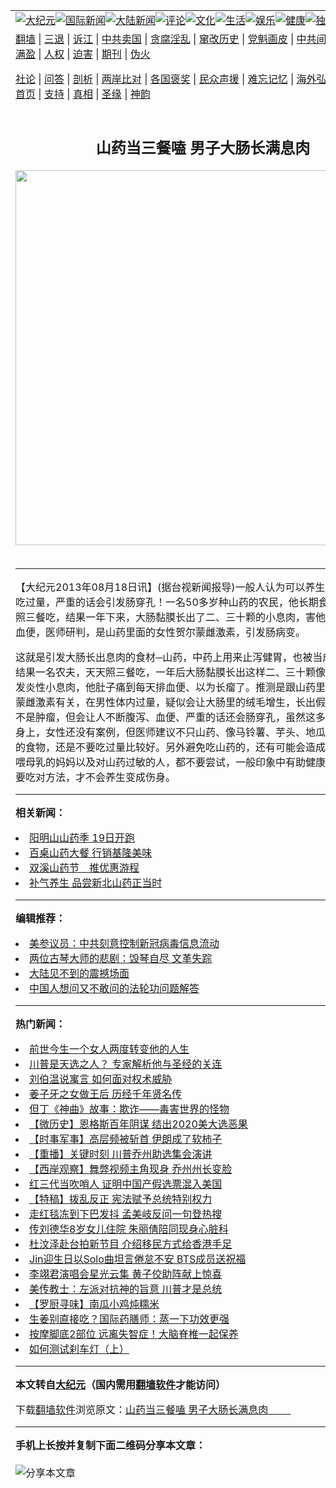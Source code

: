 <a name="1" id="1" target="_blank"></a><span id="1"></span>
<table align=center border="0"><tr><td colspan="2" VALIGN=TOP><a href="https://github.com/eassqe376/djy/blob/master/gb/nsc413.md#1"><img src="https://raw.githubusercontent.com/eassqe376/www/master/t/djy/1.jpg" title="大纪元"></a><a href="https://github.com/eassqe376/djy/blob/master/gb/n24hr.md#1"><img src="https://raw.githubusercontent.com/eassqe376/www/master/t/djy/3.jpg" title="国际新闻"></a><a href="https://github.com/eassqe376/djy/blob/master/gb/nsc413.md#1"><img src="https://raw.githubusercontent.com/eassqe376/www/master/t/djy/4.jpg" title="大陆新闻"></a><a href="https://github.com/eassqe376/djy/blob/master/gb/news392.md#1"><img src="https://raw.githubusercontent.com/eassqe376/www/master/t/djy/5.jpg" title="评论"></a><a href="https://github.com/eassqe376/djy/blob/master/gb/news2007.md#1"><img src="https://raw.githubusercontent.com/eassqe376/www/master/t/djy/6.jpg" title="文化"></a><a href="https://github.com/eassqe376/djy/blob/master/gb/news2008.md#1"><img src="https://raw.githubusercontent.com/eassqe376/www/master/t/djy/7.jpg" title="生活"></a><a href="https://github.com/eassqe376/djy/blob/master/gb/ncyule.md#1"><img src="https://raw.githubusercontent.com/eassqe376/www/master/t/djy/8.jpg" title="娱乐"></a><a href="https://github.com/eassqe376/djy/blob/master/gb/nsc1002.md#1"><img src="https://raw.githubusercontent.com/eassqe376/www/master/t/djy/9.jpg" title="健康"><a href="https://github.com/eassqe376/djy/blob/master/gb/nf6092.md#1"><img src="https://raw.githubusercontent.com/eassqe376/www/master/t/djy/10a.jpg" title="独家"></a><a href="https://github.com/eassqe376/djy/blob/master/gb/nf4514.md#1"><img src="https://raw.githubusercontent.com/eassqe376/www/master/t/djy/12a.jpg" title="头条"></a></td></tr>
<tr><td colspan="2" VALIGN=TOP><a target="_blank" href="https://github.com/eassqe376/www/blob/master/README.md?zsrh#1">翻墙</a> | <a target="_blank" href="https://github.com/eassqe376/djy/blob/master/gb/nf5657.md#1">三退</a> | <a target="_blank" href="https://github.com/eassqe376/djy/blob/master/gb/nf6124.md#1">诉江</a> | <a target="_blank" href="https://github.com/eassqe376/djy/blob/master/gb/nf1176117.md#1">中共卖国</a> | <a target="_blank" href="https://github.com/eassqe376/djy/blob/master/gb/nf5773.md#1">贪腐淫乱</a> | <a target="_blank" href="https://github.com/eassqe376/djy/blob/master/gb/nf1176115.md#1">窜改历史</a> | <a target="_blank" href="https://github.com/eassqe376/djy/blob/master/gb/nf1176107.md#1">党魁画皮</a> | <a target="_blank" href="https://github.com/eassqe376/djy/blob/master/gb/nf1320400.md#1">中共间谍</a> | <a target="_blank" href="https://github.com/eassqe376/djy/blob/master/gb/nf1176114.md#1">破坏传统</a> | <a target="_blank" href="https://github.com/eassqe376/ntdtv/blob/master/gb/prog447_1.md#1">恶贯满盈</a> | <a target="_blank" href="https://github.com/eassqe376/djy/blob/master/gb/ncid278.md#1">人权</a> | <a target="_blank" href="https://github.com/eassqe376/djy/blob/master/gb/nf1176111.md#1">迫害</a> | <a target="_blank" href="https://gitlab.com/szzdlab/mh-qikan/blob/master/README.md#1">期刊</a> | <a target="_blank" href="https://github.com/eassqe376/djy/blob/master/gb/nf5562.md#1">伪火</a></p><p><a target="_blank" href="https://github.com/eassqe376/djy/blob/master/gb/9p.md#1">社论</a> | <a target="_blank" href="https://github.com/eassqe376/djy/blob/master/gb/nf4378.md#1">问答</a> | <a target="_blank" href="https://github.com/eassqe376/djy/blob/master/gb/nf5792.md#1">剖析</a> | <a target="_blank" href="https://github.com/eassqe376/djy/blob/master/gb/nf5735.md#1">两岸比对</a> | <a target="_blank" href="https://github.com/eassqe376/djy/blob/master/gb/nf6119.md#1">各国褒奖</a> | <a target="_blank" href="https://github.com/eassqe376/djy/blob/master/gb/nf6120.md#1">民众声援</a> | <a target="_blank" href="https://github.com/eassqe376/djy/blob/master/gb/nf1188594.md#1">难忘记忆</a> | <a target="_blank" href="https://github.com/eassqe376/djy/blob/master/gb/nf3180.md#1">海外弘传</a> | <a target="_blank" href="https://github.com/eassqe376/djy/blob/master/gb/nf5410.md#1">万人上访</a> | <a target="_blank" href="https://github.com/eassqe376/www/blob/master/README.md?zsrh#1">平台首页</a> | <a target="_blank" href="https://github.com/eassqe376/djy/blob/master/gb/nf4386.md#1">支持</a> | <a target="_blank" href="https://github.com/eassqe376/djy/blob/master/gb/nf4389.md#1">真相</a> | <a target="_blank" href="https://github.com/eassqe376/djy/blob/master/gb/nf5790.md#1">圣缘</a> | <a target="_blank" href="https://github.com/eassqe376/djy/blob/master/gb/nf4786.md#1">神韵</a></td></tr>
<tr><td VALIGN=TOP width="626"><h2 align=center>山药当三餐嗑 男子大肠长满息肉 　　</h2>
<img width="600" src="https://i.epochtimes.com/assets/uploads/2020/11/e979128d0767b6a2ee4697c20daa799f-320x200.jpg" />
<h6></h6>
<hr>
	<p>【大纪元2013年08月18日讯】(据台视新闻报导)一般人认为可以养生的山药，小心吃过量，严重的话会引发肠穿孔！一名50多岁种山药的农民，他长期食用山药，每天照三餐吃，结果一年下来，大肠黏膜长出了二、三十颗的小<ahref="https://github.com/eassqe376/djy/blob/master/gb/tag/%E6%81%AF%E8%82%89.md#1">息肉</a>，害他不断腹泻，还血便，医师研判，是山药里面的女性贺尔蒙<ahref="https://github.com/eassqe376/djy/blob/master/gb/tag/%E9%9B%8C%E6%BF%80%E7%B4%A0.md#1">雌激素</a>，引发肠病变。</p>
<p>这就是引发大肠长出<ahref="https://github.com/eassqe376/djy/blob/master/gb/tag/%E6%81%AF%E8%82%89.md#1">息肉</a>的食材─山药，中药上用来止泻健胃，也被当成美容圣品，结果一名农夫，天天照三餐吃，一年后大肠黏膜长出这样二、三十颗像鹅卵石大小的发炎性小息肉，他肚子痛到每天排血便、以为长瘤了。推测是跟山药里面的女性荷尔蒙<ahref="https://github.com/eassqe376/djy/blob/master/gb/tag/%E9%9B%8C%E6%BF%80%E7%B4%A0.md#1">雌激素</a>有关，在男性体内过量，疑似会让大肠里的绒毛增生，长出假性息肉，虽然不是肿瘤，但会让人不断腹泻、血便、严重的话还会肠穿孔，虽然这多半发生在男性身上，女性还没有案例，但医师建议不只山药、像马铃薯、芋头、地瓜、大豆这一类的食物，还是不要吃过量比较好。另外避免吃山药的，还有可能会造成流产的孕妇、喂母乳的妈妈以及对山药过敏的人，都不要尝试，一般印象中有助健康的食材，还是要吃对方法，才不会养生变成伤身。</p>
	
<hr>


<strong>相关新闻：</strong>
<li><a href="https://github.com/eassqe376/djy/blob/master/gb/11/11/15/n3430937.md#1">阳明山山药季  19日开跑</a></li>
<li><a href="https://github.com/eassqe376/djy/blob/master/gb/11/11/23/n3438611.md#1">百桌山药大餐 行销基隆美味</a></li>
<li><a href="https://github.com/eassqe376/djy/blob/master/gb/12/9/24/n3690096.md#1">双溪山药节　推优惠游程</a></li>
<li><a href="https://github.com/eassqe376/djy/blob/master/gb/12/11/3/n3721401.md#1">补气养生  品尝新北山药正当时</a></li>
<hr>


<strong>编辑推荐：</strong>
<li><a href="https://github.com/onzhi266/djy/blob/master/gb/20/2/22/n11887949.md#1">美参议员：中共刻意控制新冠病毒信息流动</a></li>
<li><a href="https://github.com/tsiac2612/djy/blob/master/gb/19/1/17/n10981686.md#1" target="_blank">两位古琴大师的悲剧：毁琴自尽 文革失踪</a></li><li><a href="https://github.com/eassqe376/djy/blob/master/gb/13/11/27/n4020290.md?dfh#1" target="_blank">大陆见不到的震撼场面</a></li><li><a href="https://github.com/tsiac2612/djy/blob/master/gb/9/1/10/n2392045.md#1" target="_blank">中国人想问又不敢问的法轮功问题解答</a></li>
<hr>

<strong>热门新闻：</strong>
<li><a href="https://github.com/eassqe376/djy/blob/master/gb/20/11/28/n12581077.md#1">前世今生一个女人两度转变他的人生</a></li>
<li><a href="https://github.com/eassqe376/djy/blob/master/gb/20/11/30/n12585066.md#1">川普是天选之人？ 专家解析他与圣经的关连</a></li>
<li><a href="https://github.com/eassqe376/djy/blob/master/gb/20/11/27/n12580382.md#1">刘伯温说寓言 如何面对权术威胁</a></li>
<li><a href="https://github.com/eassqe376/djy/blob/master/gb/20/12/1/n12588670.md#1">姜子牙之女做王后 历经千年贤名传</a></li>
<li><a href="https://github.com/eassqe376/djy/blob/master/gb/20/11/19/n12560430.md#1">但丁《神曲》故事：欺诈——毒害世界的怪物</a></li>
<li><a href="https://github.com/eassqe376/djy/blob/master/gb/20/12/5/n12597490.md#1">【微历史】恩格斯百年阴谋 结出2020美大选恶果</a></li>
<li><a href="https://github.com/eassqe376/djy/blob/master/gb/20/12/4/n12596563.md#1">【时事军事】高层频被斩首 伊朗成了软柿子</a></li>
<li><a href="https://github.com/eassqe376/djy/blob/master/gb/20/12/4/n12596272.md#1">【重播】关键时刻 川普乔州助选集会演讲</a></li>
<li><a href="https://github.com/eassqe376/djy/blob/master/gb/20/12/5/n12597744.md#1">【西岸观察】舞弊视频主角现身 乔州州长变脸</a></li>
<li><a href="https://github.com/eassqe376/djy/blob/master/gb/20/12/5/n12598608.md#1">红三代当吹哨人 证明中国产假选票混入美国</a></li>
<li><a href="https://github.com/eassqe376/djy/blob/master/gb/20/12/5/n12598306.md#1">【特稿】拨乱反正 宪法赋予总统特别权力</a></li>
<li><a href="https://github.com/eassqe376/djy/blob/master/gb/20/12/4/n12597136.md#1">走红毯冻到下巴发抖 孟美岐反问一句登热搜</a></li>
<li><a href="https://github.com/eassqe376/djy/blob/master/gb/20/12/4/n12596927.md#1">传刘德华8岁女儿住院 朱丽倩陪同现身心脏科</a></li>
<li><a href="https://github.com/eassqe376/djy/blob/master/gb/20/12/4/n12596670.md#1">杜汶泽赴台拍新节目 介绍移民方式给香港手足</a></li>
<li><a href="https://github.com/eassqe376/djy/blob/master/gb/20/12/4/n12595062.md#1">Jin迎生日以Solo曲坦言倦怠不安 BTS成员送祝福</a></li>
<li><a href="https://github.com/eassqe376/djy/blob/master/gb/20/12/5/n12598104.md#1">李翊君演唱会星光云集 黄子佼助阵献上惊喜</a></li>
<li><a href="https://github.com/eassqe376/djy/blob/master/gb/20/12/4/n12595443.md#1">美传教士：左派对抗神的旨意 川普才是总统</a></li>
<li><a href="https://github.com/eassqe376/djy/blob/master/gb/20/12/3/n12594392.md#1">【罗厨寻味】南瓜小鸡炖糯米</a></li>
<li><a href="https://github.com/eassqe376/djy/blob/master/gb/20/12/2/n12590408.md#1">生姜别直接吃？国际药膳师：蒸一下功效更强</a></li>
<li><a href="https://github.com/eassqe376/djy/blob/master/gb/20/12/4/n12595215.md#1">按摩脚底2部位 远离失智症！大脑脊椎一起保养</a></li>
<li><a href="https://github.com/eassqe376/djy/blob/master/gb/20/12/5/n12597473.md#1">如何测试刹车灯（上）</a></li>
<hr>

<strong>本文转自<a href="https://www.epochtimes.com">大纪元</a>（国内需用<a href="https://github.com/eassqe376/www/blob/master/README.md#8">翻墙软件</a>才能访问）</strong><p>下载<a href="https://github.com/eassqe376/www/blob/master/README.md#8">翻墙软件</a>浏览原文：<a href="https://www.epochtimes.com/gb/13/8/18/n3943828.htm">山药当三餐嗑 男子大肠长满息肉 　　</a></p><hr>

<strong>手机上长按并复制下面二维码分享本文章：</strong><br><br><img src="https://chart.apis.google.com/chart?cht=qr&chs=240x240&choe=UTF-8&chld=M|2&chl=https://github.com/eassqe376/djy/blob/master/gb/13/8/18/n3943828.md%231" title="分享本文章"></td><td VALIGN=TOP><a href="https://github.com/eassqe376/djy/blob/master/gb/16/1/21/n4622075.md?dfh#1" target="_blank"><img src="https://raw.githubusercontent.com/eassqe376/djy/master/gb/300/wei-f1.jpg" title="中共的伪火骗局"  alt="中共的伪火骗局"></a><br><a href="https://github.com/eassqe376/www/blob/master/README.md?dfh#9" target="_blank"><img src="https://raw.githubusercontent.com/eassqe376/djy/master/gb/300/yong-h.jpg" title="永恒的见证"  alt="永恒的见证"></a><br><a href="https://github.com/eassqe376/djy/blob/master/gb/13/9/29/n3974789.md?dfh#1" target="_blank"><img src="https://raw.githubusercontent.com/eassqe376/djy/master/gb/300/shang-lnz.jpg" title="善良女子被中共投男牢"  alt="善良女子被中共投男牢"></a><br><a href="https://github.com/eassqe376/djy/blob/master/gb/16/3/16/n4663449.md?dfh#1" target="_blank"><img src="https://raw.githubusercontent.com/eassqe376/djy/master/gb/300/huo-z3.jpg" title="警卫目击活摘器官"  alt="警卫目击活摘器官"></a><br><a href="https://github.com/eassqe376/djy/blob/master/gb/16/8/7/n8177641.md?dfh#1" target="_blank"><img src="https://raw.githubusercontent.com/eassqe376/djy/master/gb/300/huo-z4.jpg" title="证人描述活摘恐怖"  alt="证人描述活摘恐怖"></a><br><a href="https://github.com/eassqe376/djy/blob/master/gb/10/4/19/n2881569.md?dfh#1" target="_blank"><img src="https://raw.githubusercontent.com/eassqe376/djy/master/gb/300/huo-z1.jpg" title="揭开活摘器官黑幕"  alt="揭开活摘器官黑幕"></a><br><a href="https://github.com/eassqe376/djy/blob/master/gb/10/11/7/n3077476.md?dfh#1" target="_blank"><img src="https://raw.githubusercontent.com/eassqe376/djy/master/gb/300/ma-ks.jpg" title="马克思的成魔之路"  alt="马克思的成魔之路"></a><br><a href="https://github.com/eassqe376/djy/blob/master/gb/14/6/9/n4173977.md?dfh#1" target="_blank"><img src="https://raw.githubusercontent.com/eassqe376/djy/master/gb/300/chang-zs.jpg" title="藏字石 蕴天机"  alt="藏字石 蕴天机"></a><br><a href="https://github.com/eassqe376/djy/blob/master/gb/18/5/10/n10381511.md?dfh#1" target="_blank"><img src="https://raw.githubusercontent.com/eassqe376/djy/master/gb/300/st1.jpg" title="关注3亿人三退"  alt="关注3亿人三退"></a><br><a href="https://github.com/eassqe376/djy/blob/master/gb/18/3/21/n10237682.md?dfh#1" target="_blank"><img src="https://raw.githubusercontent.com/eassqe376/djy/master/gb/300/jie-t.jpg" title="解体中共复兴中华"  alt="解体中共复兴中华"></a><br><a href="https://github.com/eassqe376/djy/blob/master/gb/9/2/9/n2422991.md?dfh#1" target="_blank"><img src="https://raw.githubusercontent.com/eassqe376/djy/master/gb/300/gao-zs.jpg" title="中共迫害良心律师"  alt="中共迫害良心律师"></a><br><a href="https://github.com/eassqe376/djy/blob/master/gb/18/12/9/n10900044.md?dfh#1" target="_blank"><img src="https://raw.githubusercontent.com/eassqe376/djy/master/gb/300/sj1.jpg" title="303万人举报江泽民"  alt="303万人举报江泽民"></a><br><a href="https://github.com/eassqe376/djy/blob/master/gb/18/8/28/n10672014.md?dfh#1" target="_blank"><img src="https://raw.githubusercontent.com/eassqe376/djy/master/gb/300/sj2.jpg" title="这些官员为何起诉江泽民"  alt="这些官员为何起诉江泽民"></a><br><a href="https://github.com/eassqe376/djy/blob/master/gb/8/12/18/n2367165.md?dfh#1" target="_blank"><img src="https://raw.githubusercontent.com/eassqe376/djy/master/gb/300/liangan.jpg" title="海峡两岸的强烈对比"  alt="海峡两岸的强烈对比"></a><br><a href="https://github.com/eassqe376/djy/blob/master/gb/15/12/10/n4593139.md?dfh#1" target="_blank"><img src="https://raw.githubusercontent.com/eassqe376/djy/master/gb/300/jia-ndzl.jpg" title="加拿大总理的贺信"  alt="加拿大总理的贺信"></a><br><a href="https://github.com/eassqe376/djy/blob/master/gb/11/6/17/n3289382.md?dfh#1" target="_blank"><img src="https://raw.githubusercontent.com/eassqe376/djy/master/gb/300/xiao-wd.jpg" title="探寻真相兼听则明"  alt="探寻真相兼听则明"></a><br><a href="https://github.com/eassqe376/djy/blob/master/gb/18/10/27/n10812623.md?dfh#1" target="_blank"><img src="https://raw.githubusercontent.com/eassqe376/djy/master/gb/300/yindu.jpg" title="印度媒体报道东方"  alt="印度媒体报道东方"></a><br><a href="https://github.com/eassqe376/djy/blob/master/gb/18/6/9/n10469652.md?dfh#1" target="_blank"><img src="https://raw.githubusercontent.com/eassqe376/djy/master/gb/300/xie-j.jpg" title="不一样的海外校园"  alt="不一样的海外校园"></a><br><a href="https://github.com/eassqe376/djy/blob/master/gb/7/4/5/n1669415.md?dfh#1" target="_blank"><img src="https://raw.githubusercontent.com/eassqe376/djy/master/gb/300/li-up.jpg" title="从大师到徒弟的传奇"  alt="从大师到徒弟的传奇"></a><br><a href="https://github.com/eassqe376/djy/blob/master/gb/17/5/26/n9191512.md?dfh#1" target="_blank"><img src="https://raw.githubusercontent.com/eassqe376/djy/master/gb/300/zfl2.jpg" title="亿万人与东方一本奇书"  alt="亿万人与东方一本奇书"></a><br><a href="https://github.com/eassqe376/djy/blob/master/gb/13/11/27/n4020290.md?dfh#1" target="_blank"><img src="https://raw.githubusercontent.com/eassqe376/djy/master/gb/300/zhen-h.jpg" title="大陆见不到的震撼场面"  alt="大陆见不到的震撼场面"></a><br><a href="https://github.com/eassqe376/djy/blob/master/gb/15/7/17/n4482910.md?dfh#1" target="_blank"><img src="https://raw.githubusercontent.com/eassqe376/djy/master/gb/300/dalu-sk.jpg" title="人心向善 大陆当初盛况"  alt="人心向善 大陆当初盛况"></a><br><a href="https://github.com/eassqe376/djy/blob/master/gb/19/1/5/n10955468.md?dfh#1" target="_blank"><img src="https://raw.githubusercontent.com/eassqe376/djy/master/gb/300/zfl1.jpg" title="追寻真理 这书讲什么"  alt="追寻真理 这书讲什么"></a><br><a href="https://github.com/eassqe376/www/blob/master/README.md?dfh#1" target="_blank"><img src="https://raw.githubusercontent.com/eassqe376/djy/master/gb/300/fq1.jpg" title="下载免费翻墙软件"  alt="下载免费翻墙软件"></a><br></td></tr></table>
